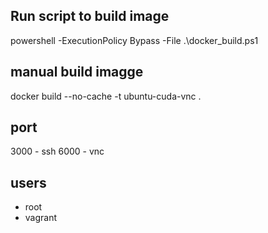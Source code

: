 ## Run script to build image
powershell -ExecutionPolicy Bypass -File .\docker_build.ps1

## manual build imagge
docker build --no-cache -t ubuntu-cuda-vnc . 

## port
3000 - ssh
6000 - vnc

## users
- root
- vagrant